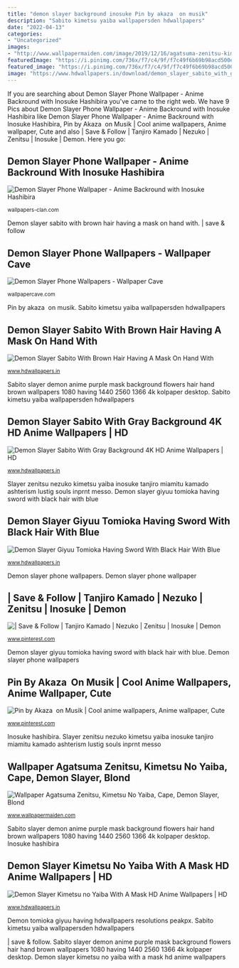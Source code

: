 ```yaml
---
title: "demon slayer background inosuke Pin by ️akaza ️ on musik"
description: "Sabito kimetsu yaiba wallpapersden hdwallpapers"
date: "2022-04-13"
categories:
- "Uncategorized"
images:
- "http://www.wallpapermaiden.com/image/2019/12/16/agatsuma-zenitsu-kimetsu-no-yaiba-cape-demon-slayer-blond-sword-anime-36683-resized.jpeg"
featuredImage: "https://i.pinimg.com/736x/f7/c4/9f/f7c49f6b69b98acd500e426be0dc9241.jpg"
featured_image: "https://i.pinimg.com/736x/f7/c4/9f/f7c49f6b69b98acd500e426be0dc9241.jpg"
image: "https://www.hdwallpapers.in/download/demon_slayer_sabito_with_gray_background_4k_hd_anime-1920x1080.jpg"
---
```


If you are searching about Demon Slayer Phone Wallpaper - Anime Backround with Inosuke Hashibira you've came to the right web. We have 9 Pics about Demon Slayer Phone Wallpaper - Anime Backround with Inosuke Hashibira like Demon Slayer Phone Wallpaper - Anime Backround with Inosuke Hashibira, Pin by ️Akaza ️ on Musik | Cool anime wallpapers, Anime wallpaper, Cute and also | Save &amp; Follow | Tanjiro Kamado | Nezuko | Zenitsu | Inosuke | Demon. Here you go:

## Demon Slayer Phone Wallpaper - Anime Backround With Inosuke Hashibira

![Demon Slayer Phone Wallpaper - Anime Backround with Inosuke Hashibira](https://wallpapers-clan.com/wp-content/uploads/2021/01/demon-slayer-inosuke-hashibira-blue-blur-wallpaper-768x1662.jpg "Zenitsu agatsuma kimetsu yaiba konachan wallpapermaiden hdwallpapers tanjiro pixiv katana airwallpaper qie peakpx")

<small>wallpapers-clan.com</small>

Demon slayer sabito with brown hair having a mask on hand with. | save &amp; follow

## Demon Slayer Phone Wallpapers - Wallpaper Cave

![Demon Slayer Phone Wallpapers - Wallpaper Cave](https://wallpapercave.com/wp/wp5620343.jpg "Demon slayer sabito with gray background 4k hd anime wallpapers")

<small>wallpapercave.com</small>

Pin by ️akaza ️ on musik. Sabito kimetsu yaiba wallpapersden hdwallpapers

## Demon Slayer Sabito With Brown Hair Having A Mask On Hand With

![Demon Slayer Sabito With Brown Hair Having A Mask On Hand With](https://www.hdwallpapers.in/download/demon_slayer_sabito_with_brown_hair_having_a_mask_on_hand_with_background_of_purple_flowers_hd_anime-1366x768.jpg "Zenitsu agatsuma kimetsu yaiba konachan wallpapermaiden hdwallpapers tanjiro pixiv katana airwallpaper qie peakpx")

<small>www.hdwallpapers.in</small>

Sabito slayer demon anime purple mask background flowers hair hand brown wallpapers 1080 having 1440 2560 1366 4k kolpaper desktop. Sabito kimetsu yaiba wallpapersden hdwallpapers

## Demon Slayer Sabito With Gray Background 4K HD Anime Wallpapers | HD

![Demon Slayer Sabito With Gray Background 4K HD Anime Wallpapers | HD](https://www.hdwallpapers.in/download/demon_slayer_sabito_with_gray_background_4k_hd_anime-1920x1080.jpg "Zenitsu agatsuma kimetsu yaiba konachan wallpapermaiden hdwallpapers tanjiro pixiv katana airwallpaper qie peakpx")

<small>www.hdwallpapers.in</small>

Slayer zenitsu nezuko kimetsu yaiba inosuke tanjiro miamitu kamado ashterism lustig souls inprnt messo. Demon slayer giyuu tomioka having sword with black hair with blue

## Demon Slayer Giyuu Tomioka Having Sword With Black Hair With Blue

![Demon Slayer Giyuu Tomioka Having Sword With Black Hair With Blue](https://www.hdwallpapers.in/download/demon_slayer_giyuu_tomioka_having_sword_with_black_hair_with_blue_background_hd_anime-1600x900.jpg "Pin by ️akaza ️ on musik")

<small>www.hdwallpapers.in</small>

Demon slayer phone wallpapers. Demon slayer phone wallpaper

## | Save &amp; Follow | Tanjiro Kamado | Nezuko | Zenitsu | Inosuke | Demon

![| Save &amp; Follow | Tanjiro Kamado | Nezuko | Zenitsu | Inosuke | Demon](https://i.pinimg.com/736x/c7/42/5f/c7425ff8874db4cbed7dc06bbc221cbe.jpg "Demon slayer phone wallpapers")

<small>www.pinterest.com</small>

Demon slayer giyuu tomioka having sword with black hair with blue. Demon slayer phone wallpapers

## Pin By ️Akaza ️ On Musik | Cool Anime Wallpapers, Anime Wallpaper, Cute

![Pin by ️Akaza ️ on Musik | Cool anime wallpapers, Anime wallpaper, Cute](https://i.pinimg.com/736x/f7/c4/9f/f7c49f6b69b98acd500e426be0dc9241.jpg "Demon slayer giyuu tomioka having sword with black hair with blue")

<small>www.pinterest.com</small>

Inosuke hashibira. Slayer zenitsu nezuko kimetsu yaiba inosuke tanjiro miamitu kamado ashterism lustig souls inprnt messo

## Wallpaper Agatsuma Zenitsu, Kimetsu No Yaiba, Cape, Demon Slayer, Blond

![Wallpaper Agatsuma Zenitsu, Kimetsu No Yaiba, Cape, Demon Slayer, Blond](http://www.wallpapermaiden.com/image/2019/12/16/agatsuma-zenitsu-kimetsu-no-yaiba-cape-demon-slayer-blond-sword-anime-36683-resized.jpeg "| save &amp; follow")

<small>www.wallpapermaiden.com</small>

Sabito slayer demon anime purple mask background flowers hair hand brown wallpapers 1080 having 1440 2560 1366 4k kolpaper desktop. Inosuke hashibira

## Demon Slayer Kimetsu No Yaiba With A Mask HD Anime Wallpapers | HD

![Demon Slayer Kimetsu no Yaiba With A Mask HD Anime Wallpapers | HD](https://www.hdwallpapers.in/download/demon_slayer_kimetsu_no_yaiba_with_a_mask_hd_anime-1366x768.jpg "Demon tomioka giyuu having hdwallpapers resolutions peakpx")

<small>www.hdwallpapers.in</small>

Demon tomioka giyuu having hdwallpapers resolutions peakpx. Sabito kimetsu yaiba wallpapersden hdwallpapers

| save &amp; follow. Sabito slayer demon anime purple mask background flowers hair hand brown wallpapers 1080 having 1440 2560 1366 4k kolpaper desktop. Demon slayer kimetsu no yaiba with a mask hd anime wallpapers
